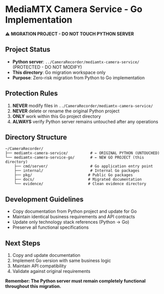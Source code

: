 # MediaMTX Camera Service - Go Implementation

⚠️ **MIGRATION PROJECT - DO NOT TOUCH PYTHON SERVER**

## Project Status
- **Python server**: `../CameraRecorder/mediamtx-camera-service/` (PROTECTED - DO NOT MODIFY)
- **This directory**: Go migration workspace only
- **Purpose**: Zero-risk migration from Python to Go implementation

## Protection Rules
1. **NEVER** modify files in `../CameraRecorder/mediamtx-camera-service/`
2. **NEVER** delete or rename the original Python project
3. **ONLY** work within this Go project directory
4. **ALWAYS** verify Python server remains untouched after any operations

## Directory Structure
```
~/CameraRecorder/
├── mediamtx-camera-service/          # ← ORIGINAL PYTHON (UNTOUCHED)
└── mediamtx-camera-service-go/       # ← NEW GO PROJECT (this directory)
    ├── cmd/server/                   # Go application entry point
    ├── internal/                     # Internal Go packages
    ├── pkg/                         # Public Go packages
    ├── docs/                        # Migrated documentation
    └── evidence/                    # Clean evidence directory
```

## Development Guidelines
- Copy documentation from Python project and update for Go
- Maintain identical business requirements and API contracts
- Update only technology stack references (Python → Go)
- Preserve all functional specifications

## Next Steps
1. Copy and update documentation
2. Implement Go version with same business logic
3. Maintain API compatibility
4. Validate against original requirements

**Remember: The Python server must remain completely functional throughout this migration.**
